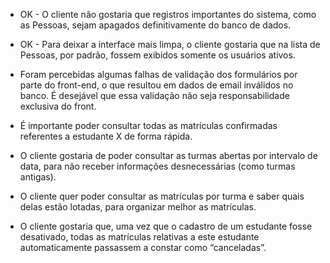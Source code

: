 + OK -  O cliente não gostaria que registros importantes do sistema, como as Pessoas, sejam apagados definitivamente do banco de dados.

+ OK -  Para deixar a interface mais limpa, o cliente gostaria que na lista de Pessoas, por padrão, fossem exibidos somente os usuários ativos.

+ Foram percebidas algumas falhas de validação dos formulários por parte do front-end, o que resultou em dados de email inválidos no banco. É desejável que essa validação não seja responsabilidade exclusiva do front.

+ É importante poder consultar todas as matrículas confirmadas referentes a estudante X de forma rápida.

+ O cliente gostaria de poder consultar as turmas abertas por intervalo de data, para não receber informações desnecessárias (como turmas antigas).

+ O cliente quer poder consultar as matrículas por turma e saber quais delas estão lotadas, para organizar melhor as matrículas.

+ O cliente gostaria que, uma vez que o cadastro de um estudante fosse desativado, todas as matrículas relativas a este estudante automaticamente passassem a constar como “canceladas”.